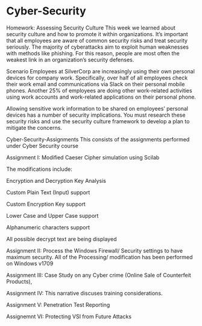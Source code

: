 # Cyber-Security

Homework: Assessing Security Culture
This week we learned about security culture and how to promote it within organizations.  It’s important that all employees are aware of common security risks and treat security seriously. The majority of cyberattacks aim to exploit human weaknesses with methods like phishing.  For this reason, people are most often the weakest link in an organization’s security defenses.

Scenario
Employees at SilverCorp are increasingly using their own personal devices for company work.  Specifically, over half of all employees check their work email and communications via Slack on their personal mobile phones.  Another 25% of employees are doing other work-related activities using work accounts and work-related applications on their personal phone.

Allowing sensitive work information to be shared on employees’ personal devices has a number of security implications.
You must research these security risks and use the security culture framework to develop a plan to mitigate the concerns.

Cyber-Security-Assignments
This consists of the assignments performed under Cyber Security course

Assignment I:  Modified Caeser Cipher simulation using Scilab

The modifications include:

Encryption and Decryption Key Analysis

Custom Plain Text (Input) support

Custom Encryption Key support

Lower Case and Upper Case support

Alphanumeric characters support

All possible decrypt text are being displayed

Assignment II:   Process the Windows Firewall/ Security settings to have maximum security.  All of the Processing/ modification has been performed on Windows v1709

Assignment III:  Case Study on any Cyber crime (Online Sale of Counterfeit Products),

Assignment IV:  This narrative discuses training considerations.

Assignment V:  Penetration Test Reporting

Assignemnt VI: Protecting VSI from Future Attacks
